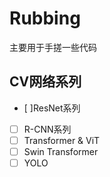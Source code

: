 # Rubbing
主要用于手搓一些代码
## CV网络系列
- [ ]ResNet系列
- [ ] R-CNN系列
- [ ] Transformer & ViT
- [ ] Swin Transformer
- [ ] YOLO
